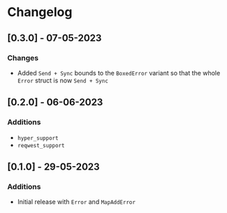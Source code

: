 # Changelog

## [0.3.0] - 07-05-2023
### Changes
 - Added  `Send + Sync` bounds to the `BoxedError` variant so that the whole `Error` struct is now `Send + Sync`

## [0.2.0] - 06-06-2023
### Additions
 - `hyper_support`
 - `reqwest_support`

## [0.1.0] - 29-05-2023
### Additions
 - Initial release with `Error` and `MapAddError`
